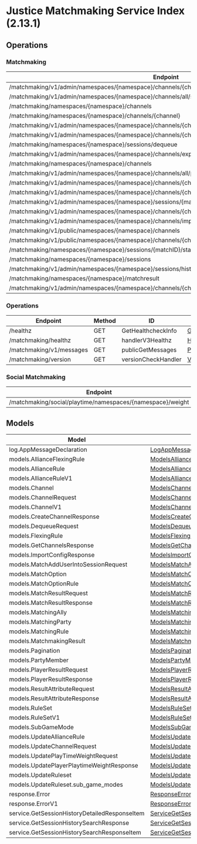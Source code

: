 [//]: # (<< template file: justice_py_sdk_codegen/__main__.py)

# Justice Matchmaking Service Index (2.13.1)


## Operations

### Matchmaking
| Endpoint | Method | ID | Class | Wrapper |
|---|---|---|---|---|
| /matchmaking/v1/admin/namespaces/{namespace}/channels/{channelName}/sessions/{matchID} | POST | AddUserIntoSessionInChannel | [AddUserIntoSessionInChannel](../accelbyte_py_sdk/api/matchmaking/operations/matchmaking/add_user_into_session_i_3d8cc3.py) | [add_user_into_session_in_channel](../accelbyte_py_sdk/api/matchmaking/wrappers/_matchmaking.py) |
| /matchmaking/v1/admin/namespaces/{namespace}/channels/all/sessions/bulk | GET | BulkGetSessions | [BulkGetSessions](../accelbyte_py_sdk/api/matchmaking/operations/matchmaking/bulk_get_sessions.py) | [bulk_get_sessions](../accelbyte_py_sdk/api/matchmaking/wrappers/_matchmaking.py) |
| /matchmaking/namespaces/{namespace}/channels | POST | CreateChannelHandler | [CreateChannelHandler](../accelbyte_py_sdk/api/matchmaking/operations/matchmaking/create_channel_handler.py) | [create_channel_handler](../accelbyte_py_sdk/api/matchmaking/wrappers/_matchmaking.py) |
| /matchmaking/namespaces/{namespace}/channels/{channel} | DELETE | DeleteChannelHandler | [DeleteChannelHandler](../accelbyte_py_sdk/api/matchmaking/operations/matchmaking/delete_channel_handler.py) | [delete_channel_handler](../accelbyte_py_sdk/api/matchmaking/wrappers/_matchmaking.py) |
| /matchmaking/v1/admin/namespaces/{namespace}/channels/{channelName}/sessions/{matchID} | DELETE | DeleteSessionInChannel | [DeleteSessionInChannel](../accelbyte_py_sdk/api/matchmaking/operations/matchmaking/delete_session_in_channel.py) | [delete_session_in_channel](../accelbyte_py_sdk/api/matchmaking/wrappers/_matchmaking.py) |
| /matchmaking/v1/admin/namespaces/{namespace}/channels/{channelName}/sessions/{matchID}/users/{userID} | DELETE | DeleteUserFromSessionInChannel | [DeleteUserFromSessionInChannel](../accelbyte_py_sdk/api/matchmaking/operations/matchmaking/delete_user_from_sessio_8c8e34.py) | [delete_user_from_session_in_channel](../accelbyte_py_sdk/api/matchmaking/wrappers/_matchmaking.py) |
| /matchmaking/namespaces/{namespace}/sessions/dequeue | POST | DequeueSessionHandler | [DequeueSessionHandler](../accelbyte_py_sdk/api/matchmaking/operations/matchmaking/dequeue_session_handler.py) | [dequeue_session_handler](../accelbyte_py_sdk/api/matchmaking/wrappers/_matchmaking.py) |
| /matchmaking/v1/admin/namespaces/{namespace}/channels/export | GET | ExportChannels | [ExportChannels](../accelbyte_py_sdk/api/matchmaking/operations/matchmaking/export_channels.py) | [export_channels](../accelbyte_py_sdk/api/matchmaking/wrappers/_matchmaking.py) |
| /matchmaking/namespaces/{namespace}/channels | GET | GetAllChannelsHandler | [GetAllChannelsHandler](../accelbyte_py_sdk/api/matchmaking/operations/matchmaking/get_all_channels_handler.py) | [get_all_channels_handler](../accelbyte_py_sdk/api/matchmaking/wrappers/_matchmaking.py) |
| /matchmaking/v1/admin/namespaces/{namespace}/channels/all/parties | GET | GetAllPartyInAllChannel | [GetAllPartyInAllChannel](../accelbyte_py_sdk/api/matchmaking/operations/matchmaking/get_all_party_in_all_channel.py) | [get_all_party_in_all_channel](../accelbyte_py_sdk/api/matchmaking/wrappers/_matchmaking.py) |
| /matchmaking/v1/admin/namespaces/{namespace}/channels/{channelName}/parties | GET | GetAllPartyInChannel | [GetAllPartyInChannel](../accelbyte_py_sdk/api/matchmaking/operations/matchmaking/get_all_party_in_channel.py) | [get_all_party_in_channel](../accelbyte_py_sdk/api/matchmaking/wrappers/_matchmaking.py) |
| /matchmaking/v1/admin/namespaces/{namespace}/channels/{channelName}/sessions | GET | GetAllSessionsInChannel | [GetAllSessionsInChannel](../accelbyte_py_sdk/api/matchmaking/operations/matchmaking/get_all_sessions_in_channel.py) | [get_all_sessions_in_channel](../accelbyte_py_sdk/api/matchmaking/wrappers/_matchmaking.py) |
| /matchmaking/v1/admin/namespaces/{namespace}/sessions/{matchID}/history/detailed | GET | GetSessionHistoryDetailed | [GetSessionHistoryDetailed](../accelbyte_py_sdk/api/matchmaking/operations/matchmaking/get_session_history_detailed.py) | [get_session_history_detailed](../accelbyte_py_sdk/api/matchmaking/wrappers/_matchmaking.py) |
| /matchmaking/v1/admin/namespaces/{namespace}/channels/{channelName} | GET | GetSingleMatchmakingChannel | [GetSingleMatchmakingChannel](../accelbyte_py_sdk/api/matchmaking/operations/matchmaking/get_single_matchmaking_channel.py) | [get_single_matchmaking_channel](../accelbyte_py_sdk/api/matchmaking/wrappers/_matchmaking.py) |
| /matchmaking/v1/admin/namespaces/{namespace}/channels/import | POST | ImportChannels | [ImportChannels](../accelbyte_py_sdk/api/matchmaking/operations/matchmaking/import_channels.py) | [import_channels](../accelbyte_py_sdk/api/matchmaking/wrappers/_matchmaking.py) |
| /matchmaking/v1/public/namespaces/{namespace}/channels | GET | PublicGetAllMatchmakingChannel | [PublicGetAllMatchmakingChannel](../accelbyte_py_sdk/api/matchmaking/operations/matchmaking/public_get_all_matchmak_cd6d3e.py) | [public_get_all_matchmaking_channel](../accelbyte_py_sdk/api/matchmaking/wrappers/_matchmaking.py) |
| /matchmaking/v1/public/namespaces/{namespace}/channels/{channelName} | GET | PublicGetSingleMatchmakingChannel | [PublicGetSingleMatchmakingChannel](../accelbyte_py_sdk/api/matchmaking/operations/matchmaking/public_get_single_match_188a61.py) | [public_get_single_matchmaking_channel](../accelbyte_py_sdk/api/matchmaking/wrappers/_matchmaking.py) |
| /matchmaking/namespaces/{namespace}/sessions/{matchID}/status | GET | QuerySessionHandler | [QuerySessionHandler](../accelbyte_py_sdk/api/matchmaking/operations/matchmaking/query_session_handler.py) | [query_session_handler](../accelbyte_py_sdk/api/matchmaking/wrappers/_matchmaking.py) |
| /matchmaking/namespaces/{namespace}/sessions | POST | QueueSessionHandler | [QueueSessionHandler](../accelbyte_py_sdk/api/matchmaking/operations/matchmaking/queue_session_handler.py) | [queue_session_handler](../accelbyte_py_sdk/api/matchmaking/wrappers/_matchmaking.py) |
| /matchmaking/v1/admin/namespaces/{namespace}/sessions/history/search | GET | SearchSessions | [SearchSessions](../accelbyte_py_sdk/api/matchmaking/operations/matchmaking/search_sessions.py) | [search_sessions](../accelbyte_py_sdk/api/matchmaking/wrappers/_matchmaking.py) |
| /matchmaking/namespaces/{namespace}/matchresult | POST | StoreMatchResults | [StoreMatchResults](../accelbyte_py_sdk/api/matchmaking/operations/matchmaking/store_match_results.py) | [store_match_results](../accelbyte_py_sdk/api/matchmaking/wrappers/_matchmaking.py) |
| /matchmaking/v1/admin/namespaces/{namespace}/channels/{channelName} | PATCH | UpdateMatchmakingChannel | [UpdateMatchmakingChannel](../accelbyte_py_sdk/api/matchmaking/operations/matchmaking/update_matchmaking_channel.py) | [update_matchmaking_channel](../accelbyte_py_sdk/api/matchmaking/wrappers/_matchmaking.py) |

### Operations
| Endpoint | Method | ID | Class | Wrapper |
|---|---|---|---|---|
| /healthz | GET | GetHealthcheckInfo | [GetHealthcheckInfo](../accelbyte_py_sdk/api/matchmaking/operations/operations/get_healthcheck_info.py) | [get_healthcheck_info](../accelbyte_py_sdk/api/matchmaking/wrappers/_operations.py) |
| /matchmaking/healthz | GET | handlerV3Healthz | [HandlerV3Healthz](../accelbyte_py_sdk/api/matchmaking/operations/operations/handler_v3_healthz.py) | [handler_v3_healthz](../accelbyte_py_sdk/api/matchmaking/wrappers/_operations.py) |
| /matchmaking/v1/messages | GET | publicGetMessages | [PublicGetMessages](../accelbyte_py_sdk/api/matchmaking/operations/operations/public_get_messages.py) | [public_get_messages](../accelbyte_py_sdk/api/matchmaking/wrappers/_operations.py) |
| /matchmaking/version | GET | versionCheckHandler | [VersionCheckHandler](../accelbyte_py_sdk/api/matchmaking/operations/operations/version_check_handler.py) | [version_check_handler](../accelbyte_py_sdk/api/matchmaking/wrappers/_operations.py) |

### Social Matchmaking
| Endpoint | Method | ID | Class | Wrapper |
|---|---|---|---|---|
| /matchmaking/social/playtime/namespaces/{namespace}/weight | PATCH | UpdatePlayTimeWeight | [UpdatePlayTimeWeight](../accelbyte_py_sdk/api/matchmaking/operations/social_matchmaking/update_play_time_weight.py) | [update_play_time_weight](../accelbyte_py_sdk/api/matchmaking/wrappers/_social_matchmaking.py) |


## Models
| Model | Class |
|---|---|
| log.AppMessageDeclaration | [LogAppMessageDeclaration](../accelbyte_py_sdk/api/matchmaking/models/log_app_message_declaration.py) |
| models.AllianceFlexingRule | [ModelsAllianceFlexingRule](../accelbyte_py_sdk/api/matchmaking/models/models_alliance_flexing_rule.py) |
| models.AllianceRule | [ModelsAllianceRule](../accelbyte_py_sdk/api/matchmaking/models/models_alliance_rule.py) |
| models.AllianceRuleV1 | [ModelsAllianceRuleV1](../accelbyte_py_sdk/api/matchmaking/models/models_alliance_rule_v1.py) |
| models.Channel | [ModelsChannel](../accelbyte_py_sdk/api/matchmaking/models/models_channel.py) |
| models.ChannelRequest | [ModelsChannelRequest](../accelbyte_py_sdk/api/matchmaking/models/models_channel_request.py) |
| models.ChannelV1 | [ModelsChannelV1](../accelbyte_py_sdk/api/matchmaking/models/models_channel_v1.py) |
| models.CreateChannelResponse | [ModelsCreateChannelResponse](../accelbyte_py_sdk/api/matchmaking/models/models_create_channel_response.py) |
| models.DequeueRequest | [ModelsDequeueRequest](../accelbyte_py_sdk/api/matchmaking/models/models_dequeue_request.py) |
| models.FlexingRule | [ModelsFlexingRule](../accelbyte_py_sdk/api/matchmaking/models/models_flexing_rule.py) |
| models.GetChannelsResponse | [ModelsGetChannelsResponse](../accelbyte_py_sdk/api/matchmaking/models/models_get_channels_response.py) |
| models.ImportConfigResponse | [ModelsImportConfigResponse](../accelbyte_py_sdk/api/matchmaking/models/models_import_config_response.py) |
| models.MatchAddUserIntoSessionRequest | [ModelsMatchAddUserIntoSessionRequest](../accelbyte_py_sdk/api/matchmaking/models/models_match_add_user_into_session_request.py) |
| models.MatchOption | [ModelsMatchOption](../accelbyte_py_sdk/api/matchmaking/models/models_match_option.py) |
| models.MatchOptionRule | [ModelsMatchOptionRule](../accelbyte_py_sdk/api/matchmaking/models/models_match_option_rule.py) |
| models.MatchResultRequest | [ModelsMatchResultRequest](../accelbyte_py_sdk/api/matchmaking/models/models_match_result_request.py) |
| models.MatchResultResponse | [ModelsMatchResultResponse](../accelbyte_py_sdk/api/matchmaking/models/models_match_result_response.py) |
| models.MatchingAlly | [ModelsMatchingAlly](../accelbyte_py_sdk/api/matchmaking/models/models_matching_ally.py) |
| models.MatchingParty | [ModelsMatchingParty](../accelbyte_py_sdk/api/matchmaking/models/models_matching_party.py) |
| models.MatchingRule | [ModelsMatchingRule](../accelbyte_py_sdk/api/matchmaking/models/models_matching_rule.py) |
| models.MatchmakingResult | [ModelsMatchmakingResult](../accelbyte_py_sdk/api/matchmaking/models/models_matchmaking_result.py) |
| models.Pagination | [ModelsPagination](../accelbyte_py_sdk/api/matchmaking/models/models_pagination.py) |
| models.PartyMember | [ModelsPartyMember](../accelbyte_py_sdk/api/matchmaking/models/models_party_member.py) |
| models.PlayerResultRequest | [ModelsPlayerResultRequest](../accelbyte_py_sdk/api/matchmaking/models/models_player_result_request.py) |
| models.PlayerResultResponse | [ModelsPlayerResultResponse](../accelbyte_py_sdk/api/matchmaking/models/models_player_result_response.py) |
| models.ResultAttributeRequest | [ModelsResultAttributeRequest](../accelbyte_py_sdk/api/matchmaking/models/models_result_attribute_request.py) |
| models.ResultAttributeResponse | [ModelsResultAttributeResponse](../accelbyte_py_sdk/api/matchmaking/models/models_result_attribute_response.py) |
| models.RuleSet | [ModelsRuleSet](../accelbyte_py_sdk/api/matchmaking/models/models_rule_set.py) |
| models.RuleSetV1 | [ModelsRuleSetV1](../accelbyte_py_sdk/api/matchmaking/models/models_rule_set_v1.py) |
| models.SubGameMode | [ModelsSubGameMode](../accelbyte_py_sdk/api/matchmaking/models/models_sub_game_mode.py) |
| models.UpdateAllianceRule | [ModelsUpdateAllianceRule](../accelbyte_py_sdk/api/matchmaking/models/models_update_alliance_rule.py) |
| models.UpdateChannelRequest | [ModelsUpdateChannelRequest](../accelbyte_py_sdk/api/matchmaking/models/models_update_channel_request.py) |
| models.UpdatePlayTimeWeightRequest | [ModelsUpdatePlayTimeWeightRequest](../accelbyte_py_sdk/api/matchmaking/models/models_update_play_time_weight_request.py) |
| models.UpdatePlayerPlaytimeWeightResponse | [ModelsUpdatePlayerPlaytimeWeightResponse](../accelbyte_py_sdk/api/matchmaking/models/models_update_player_playtime_weight_response.py) |
| models.UpdateRuleset | [ModelsUpdateRuleset](../accelbyte_py_sdk/api/matchmaking/models/models_update_ruleset.py) |
| models.UpdateRuleset.sub_game_modes | [ModelsUpdateRulesetSubGameModes](../accelbyte_py_sdk/api/matchmaking/models/models_update_ruleset_sub_game_modes.py) |
| response.Error | [ResponseError](../accelbyte_py_sdk/api/matchmaking/models/response_error.py) |
| response.ErrorV1 | [ResponseErrorV1](../accelbyte_py_sdk/api/matchmaking/models/response_error_v1.py) |
| service.GetSessionHistoryDetailedResponseItem | [ServiceGetSessionHistoryDetailedResponseItem](../accelbyte_py_sdk/api/matchmaking/models/service_get_session_history_detailed_response_item.py) |
| service.GetSessionHistorySearchResponse | [ServiceGetSessionHistorySearchResponse](../accelbyte_py_sdk/api/matchmaking/models/service_get_session_history_search_response.py) |
| service.GetSessionHistorySearchResponseItem | [ServiceGetSessionHistorySearchResponseItem](../accelbyte_py_sdk/api/matchmaking/models/service_get_session_history_search_response_item.py) |
